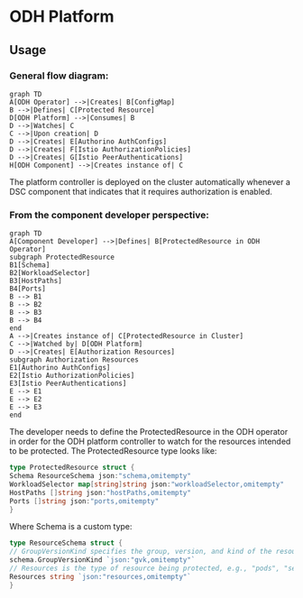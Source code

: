 # ODH Platform

## Usage

### General flow diagram:

```mermaid
graph TD
A[ODH Operator] -->|Creates| B[ConfigMap]
B -->|Defines| C[Protected Resource]
D[ODH Platform] -->|Consumes| B
D -->|Watches| C
C -->|Upon creation| D
D -->|Creates| E[Authorino AuthConfigs]
D -->|Creates| F[Istio AuthorizationPolicies]
D -->|Creates| G[Istio PeerAuthentications]
H[ODH Component] -->|Creates instance of| C
```

The platform controller is deployed on the cluster automatically whenever a DSC component that indicates that it requires authorization is enabled.

### From the component developer perspective:
```mermaid
graph TD
A[Component Developer] -->|Defines| B[ProtectedResource in ODH Operator]
subgraph ProtectedResource
B1[Schema]
B2[WorkloadSelector]
B3[HostPaths]
B4[Ports]
B --> B1
B --> B2
B --> B3
B --> B4
end
A -->|Creates instance of| C[ProtectedResource in Cluster]
C -->|Watched by| D[ODH Platform]
D -->|Creates| E[Authorization Resources]
subgraph Authorization Resources
E1[Authorino AuthConfigs]
E2[Istio AuthorizationPolicies]
E3[Istio PeerAuthentications]
E --> E1
E --> E2
E --> E3
end
```

The developer needs to define the ProtectedResource in the ODH operator in order for the ODH platform controller to watch for the resources intended to be protected.
The ProtectedResource type looks like:
```go
type ProtectedResource struct {
Schema ResourceSchema json:"schema,omitempty"
WorkloadSelector map[string]string json:"workloadSelector,omitempty"
HostPaths []string json:"hostPaths,omitempty"
Ports []string json:"ports,omitempty"
}
```

Where Schema is a custom type:
```go
type ResourceSchema struct {
// GroupVersionKind specifies the group, version, and kind of the resource.
schema.GroupVersionKind `json:"gvk,omitempty"`
// Resources is the type of resource being protected, e.g., "pods", "services".
Resources string `json:"resources,omitempty"`
}
```